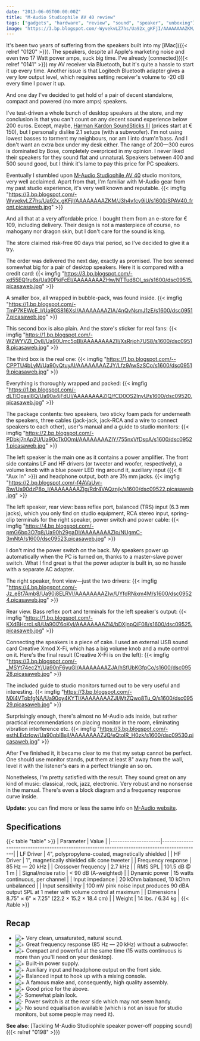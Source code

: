 ```yaml
---
date: "2013-06-05T00:00:00Z"
title: "M-Audio Studiophile AV 40 review"
tags: ["gadgets", "hardware", "review", "sound", "speaker", "unboxing"]
image: "https://3.bp.blogspot.com/-WyvekvLZ7hs/Ua92x_gKFjI/AAAAAAAAZKM/J3h4vfcy9iU/s1600/SPAV40_front.picasaweb.jpg"
---
```


It's been two years of suffering from the speakers built into my [iMac]({{< relref "0120" >}}). The speakers, despite all Apple's marketing noise and even two 17 Watt power amps, suck big time. I've already [connected]({{< relref "0141" >}}) my AV receiver via Bluetooth, but it's quite a hassle to start it up every time. Another issue is that Logitech Bluetooth adapter gives a very low output level, which requires setting receiver's volume to -20 dB every time I power it up.

<!--more-->

And one day I've decided to get hold of a pair of decent standalone, compact and powered (no more amps) speakers.

I've test-driven a whole bunch of desktop speakers at the store, and my conclusion is that you can't count on any decent sound experience below 200 euros. Except, maybe, [Harman Kardon SoundSticks III](http://www.engadget.com/products/harman-kardon/soundsticks/iii/) (prices start at € 150), but I personally dislike 2.1 setups (with a subwoofer). I'm not using lowest basses to torment my neighbours, nor am I into drum'n'bass. And I don't want an extra box under my desk either. The range of 200—300 euros is dominated by Bose, completely overpriced in my opinion. I never liked their speakers for they sound flat and unnatural. Speakers between 400 and 500 sound good, but I think it's lame to pay this price for PC speakers.

Eventually I stumbled upon [M-Audio Studiophile AV 40](http://www.m-audio.com/products/view/studiophile-av-40) studio monitors, very well acclaimed. Apart from that, I'm familiar with M-Audio gear from my past studio experience, it's very well known and reputable.
{{< imgfig "https://3.bp.blogspot.com/-WyvekvLZ7hs/Ua92x_gKFjI/AAAAAAAAZKM/J3h4vfcy9iU/s1600/SPAV40_front.picasaweb.jpg" >}}

And all that at a very affordable price. I bought them from an e-store for € 109, including delivery. Their design is not a masterpiece of course, no mahogany nor dragon skin, but I don't care for the sound is king.

The store claimed risk-free 60 days trial period, so I've decided to give it a try.

The order was delivered the next day, exactly as promised. The box seemed somewhat big for a pair of desktop speakers. Here it is compared with a credit card:
{{< imgfig "https://3.bp.blogspot.com/-xd55EQ1ru6s/Ua90PkiFcEI/AAAAAAAAZHw/NTTud8Ol_ss/s1600/dsc09515.picasaweb.jpg" >}}

A smaller box, all wrapped in bubble-pack, was found inside.
{{< imgfig "https://1.bp.blogspot.com/-TmP7KEWcE_I/Ua90S816XsI/AAAAAAAAZIA/4nQvNsmJ1zE/s1600/dsc09517.picasaweb.jpg" >}}

This second box is also plain. And the store's sticker for real fans:
{{< imgfig "https://1.bp.blogspot.com/-WZWYVZI_Ov8/Ua90Umc5qBI/AAAAAAAAZII/XsRrjoh7US8/s1600/dsc09518.picasaweb.jpg" >}}

The third box is the real one:
{{< imgfig "https://1.bp.blogspot.com/--CPPTU4bLyM/Ua90vQtuyAI/AAAAAAAAZJY/Lfz9AwSzSCo/s1600/dsc09519.picasaweb.jpg" >}}

Everything is thoroughly wrapped and packed:
{{< imgfig "https://1.bp.blogspot.com/-dLTlOgasI8Q/Ua90a4jFdUI/AAAAAAAAZIQ/fCD0OS2InyU/s1600/dsc09520.picasaweb.jpg" >}}

The package contents: two speakers, two sticky foam pads for underneath the speakers, three cables (jack-jack, jack-RCA and a wire to connect speakers to each other), user's manual and a guide to studio monitors:
{{< imgfig "https://2.bp.blogspot.com/-PDbkj7nAp2U/Ua90cTk0OmI/AAAAAAAAZIY/755nxVfDspA/s1600/dsc09521.picasaweb.jpg" >}}

The left speaker is the main one as it contains a power amplifier. The front side contains LF and HF drivers (or tweeter and woofer, respectively), a volume knob with a blue power LED ring around it, auxiliary input ({{< fl "Aux In" >}}) and headphone output, both are 3½ mm jacks.
{{< imgfig "https://2.bp.blogspot.com/-f4AVaUvr-Rw/Ua90dzP8o_I/AAAAAAAAZIg/Rdr4VAQznjk/s1600/dsc09522.picasaweb.jpg" >}}

The left speaker, rear view: bass reflex port, balanced (TRS) input (6.3 mm jacks), which you only find on studio equipment, RCA stereo input, spring-clip terminals for the right speaker, power switch and power cable:
{{< imgfig "https://4.bp.blogspot.com/-pmG6bp3O7q8/Ua90h29gaDI/AAAAAAAAZIo/NUgmC-3mNtA/s1600/dsc09523.picasaweb.jpg" >}}

I don't mind the power switch on the back. My speakers power up automatically when the PC is turned on, thanks to a master-slave power switch. What I find great is that the power adapter is built in, so no hassle with a separate AC adapter.

The right speaker, front view—just the two drivers:
{{< imgfig "https://4.bp.blogspot.com/-Jz_e8t7Amb8/Ua90j8ELRVI/AAAAAAAAZIw/UYfdRNixm4M/s1600/dsc09524.picasaweb.jpg" >}}

Rear view. Bass reflex port and terminals for the left speaker's output:
{{< imgfig "https://1.bp.blogspot.com/-KXdBHcrcLs8/Ua90lZ6oKyI/AAAAAAAAZI4/bDXjnpQiF08/s1600/dsc09525.picasaweb.jpg" >}}

Connecting the speakers is a piece of cake. I used an external USB sound card Creative Xmod X-Fi, which has a big volume knob and a mute control on it. Here's the final result (Creative X-Fi is on the left):
{{< imgfig "https://3.bp.blogspot.com/-_MSYt74ec2Y/Ua90nF6yuGI/AAAAAAAAZJA/hSfUbKGfpCo/s1600/dsc09528.picasaweb.jpg" >}}

The included guide to studio monitors turned out to be very useful and interesting.
{{< imgfig "https://3.bp.blogspot.com/-MX4VTobfgNA/Ua90oy4KYTI/AAAAAAAAZJI/MtZQwo8Tu_Q/s1600/dsc09529.picasaweb.jpg" >}}

Surprisingly enough, there's almost no M-Audio ads inside, but rather practical recommendations on placing monitor in the room, eliminating vibration interference etc.
{{< imgfig "https://3.bp.blogspot.com/-esthLEdzIow/Ua90qblBsjI/AAAAAAAAZJQ/eQtoIR_H0zk/s1600/dsc09530.picasaweb.jpg" >}}

After I've finished it, it became clear to me that my setup cannot be perfect. One should use monitor stands, put them at least 8" away from the wall, level it with the listener's ears in a perfect triangle an so on.

Nonetheless, I'm pretty satisfied with the result. They sound great on any kind of music: classical, rock, jazz, electronic. Very robust and no nonsense in the manual. There's even a block diagram and a frequency response curve inside.

**Update:** you can find more or less the same info on [M-Audio website](http://apps.avid.com/monitors/).

## Specifications

{{< table "table" >}}
| Parameter           | Value                                                                                        |
|---------------------|----------------------------------------------------------------------------------------------|
| LF Driver           | 4", polypropylene-coated, magnetically shielded                                              |
| HF Driver           | 1", magnetically shielded silk cone tweeter                                                  |
| Frequency response  | 85 Hz — 20 kHz                                                                               |
| Crossover frequency | 2.7 kHz                                                                                      |
| RMS SPL             | 101.5 dB @ 1 m                                                                               |
| Signal/noise ratio  | < 90 dB (A-weighted)                                                                         |
| Dynamic power       | 15 watts continuous, per channel                                                             |
| Input impedance     | 20 kOhm balanced, 10 kOhm unbalanced                                                         |
| Input sensitivity   | 100 mV pink noise input produces 90 dBA output SPL at 1 meter with volume control at maximum |
| Dimensions          | 8.75" × 6" × 7.25" (22.2 × 15.2 × 18.4 cm)                                                   |
| Weight              | 14 lbs. / 6.34 kg                                                                            |
{{< /table >}}

## Recap

* ![+](http://1.bp.blogspot.com/-f0b9672pQQI/UbCZUcYdL6I/AAAAAAAAZKs/TxsyRb4nvPY/s1600/plus.png)  Very clean, unsaturated, natural sound.
* ![+](http://1.bp.blogspot.com/-f0b9672pQQI/UbCZUcYdL6I/AAAAAAAAZKs/TxsyRb4nvPY/s1600/plus.png)  Great frequency response (85 Hz — 20 kHz) without a subwoofer.
* ![+](http://1.bp.blogspot.com/-f0b9672pQQI/UbCZUcYdL6I/AAAAAAAAZKs/TxsyRb4nvPY/s1600/plus.png)  Compact and powerful at the same time (15 watts continuous is more than you'll need on your desktop).
* ![+](http://1.bp.blogspot.com/-f0b9672pQQI/UbCZUcYdL6I/AAAAAAAAZKs/TxsyRb4nvPY/s1600/plus.png)  Built-in power supply.
* ![+](http://1.bp.blogspot.com/-f0b9672pQQI/UbCZUcYdL6I/AAAAAAAAZKs/TxsyRb4nvPY/s1600/plus.png)  Auxiliary input and headphone output on the front side.
* ![+](http://1.bp.blogspot.com/-f0b9672pQQI/UbCZUcYdL6I/AAAAAAAAZKs/TxsyRb4nvPY/s1600/plus.png)  Balanced input to hook up with a mixing console.
* ![+](http://1.bp.blogspot.com/-f0b9672pQQI/UbCZUcYdL6I/AAAAAAAAZKs/TxsyRb4nvPY/s1600/plus.png)  A famous make and, consequently, high quality assembly.
* ![+](http://1.bp.blogspot.com/-f0b9672pQQI/UbCZUcYdL6I/AAAAAAAAZKs/TxsyRb4nvPY/s1600/plus.png)  Good price for the above.
* ![-](http://3.bp.blogspot.com/-Ve0HjsK5vVg/UbCZUZKATYI/AAAAAAAAZKw/LLk4Y6atW4c/s1600/minus.png) Somewhat plain look.
* ![-](http://3.bp.blogspot.com/-Ve0HjsK5vVg/UbCZUZKATYI/AAAAAAAAZKw/LLk4Y6atW4c/s1600/minus.png) Power switch is at the rear side which may not seem handy.
* ![-](http://3.bp.blogspot.com/-Ve0HjsK5vVg/UbCZUZKATYI/AAAAAAAAZKw/LLk4Y6atW4c/s1600/minus.png) No sound equalisation available (which is not an issue for studio monitors, but some people may need it).

**See also**: [Tackling M-Audio Studiophile speaker power-off popping sound]({{< relref "0198" >}})
